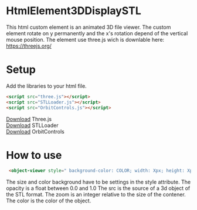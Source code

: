 # HtmlElement3DDisplaySTL
This html custom element is an animated 3D file viewer. The custom element rotate on y permanently and the x's rotation depend of the vertical mouse position.
The element use three.js wich is downlable here:
https://threejs.org/

# Setup
Add the libraries to your html file.
```html
<script src="three.js"></script>
<script src="STLLoader.js"></script>
<script src="OrbitControls.js"></script>
```
[Download](https://threejs.org/build/three.js) Three.js <br />
[Download](https://github.com/mrdoob/three.js/blob/master/examples/js/loaders/STLLoader.js) STLLoader <br />
[Download](https://github.com/mrdoob/three.js/blob/master/examples/js/controls/OrbitControls.js) OrbitControls <br />

# How to use
```html
 <object-viewer style=" background-color: COLOR; width: Xpx; height: Xpx;" opacity="1.0" src="OBJECT.stl"  zoom="70" color="COLOR"/>
```
The size and color background have to be settings in the style attribute.
The opacity is a float between 0.0 and 1.0
The src is the source of a 3d object of the STL format.
The zoom is an integer relative to the size of the contener.
The color is the color of the object.
